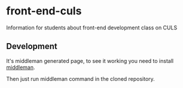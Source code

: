 # front-end-culs
Information for students about front-end development class on CULS

## Development

It's middleman generated page, to see it working you need to install [middleman](https://middlemanapp.com/basics/install/).

Then just run middleman command in the cloned repository.
